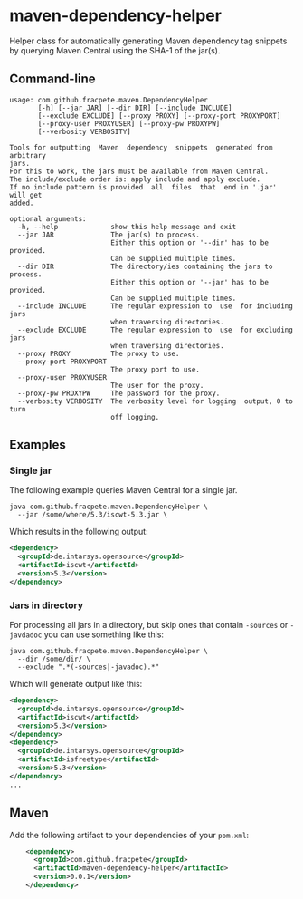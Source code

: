 # maven-dependency-helper
Helper class for automatically generating Maven dependency tag snippets by
querying Maven Central using the SHA-1 of the jar(s).

## Command-line

```
usage: com.github.fracpete.maven.DependencyHelper
       [-h] [--jar JAR] [--dir DIR] [--include INCLUDE]
       [--exclude EXCLUDE] [--proxy PROXY] [--proxy-port PROXYPORT]
       [--proxy-user PROXYUSER] [--proxy-pw PROXYPW]
       [--verbosity VERBOSITY]

Tools for outputting  Maven  dependency  snippets  generated from arbitrary
jars.
For this to work, the jars must be available from Maven Central.
The include/exclude order is: apply include and apply exclude.
If no include pattern is provided  all  files  that  end in '.jar' will get
added.

optional arguments:
  -h, --help             show this help message and exit
  --jar JAR              The jar(s) to process.
                         Either this option or '--dir' has to be provided.
                         Can be supplied multiple times.
  --dir DIR              The directory/ies containing the jars to process.
                         Either this option or '--jar' has to be provided.
                         Can be supplied multiple times.
  --include INCLUDE      The regular expression to  use  for including jars
                         when traversing directories.
  --exclude EXCLUDE      The regular expression to  use  for excluding jars
                         when traversing directories.
  --proxy PROXY          The proxy to use.
  --proxy-port PROXYPORT
                         The proxy port to use.
  --proxy-user PROXYUSER
                         The user for the proxy.
  --proxy-pw PROXYPW     The password for the proxy.
  --verbosity VERBOSITY  The verbosity level for logging  output, 0 to turn
                         off logging.
```

## Examples

### Single jar

The following example queries Maven Central for a single jar.

```
java com.github.fracpete.maven.DependencyHelper \
  --jar /some/where/5.3/iscwt-5.3.jar \
```

Which results in the following output:

```xml
<dependency>
  <groupId>de.intarsys.opensource</groupId>
  <artifactId>iscwt</artifactId>
  <version>5.3</version>
</dependency>
```


### Jars in directory

For processing all jars in a directory, but skip ones that contain `-sources`
or `-javdadoc` you can use something like this:

```
java com.github.fracpete.maven.DependencyHelper \
  --dir /some/dir/ \
  --exclude ".*(-sources|-javadoc).*"
```

Which will generate output like this:

```xml
<dependency>
  <groupId>de.intarsys.opensource</groupId>
  <artifactId>iscwt</artifactId>
  <version>5.3</version>
</dependency>
<dependency>
  <groupId>de.intarsys.opensource</groupId>
  <artifactId>isfreetype</artifactId>
  <version>5.3</version>
</dependency>
...
```


## Maven

Add the following artifact to your dependencies of your `pom.xml`:

```xml
    <dependency>
      <groupId>com.github.fracpete</groupId>
      <artifactId>maven-dependency-helper</artifactId>
      <version>0.0.1</version>
    </dependency>
```


